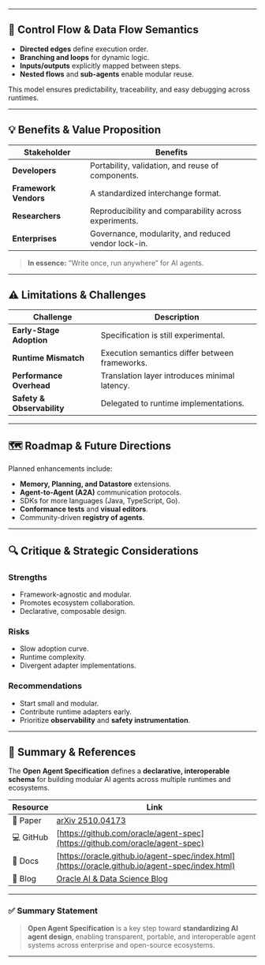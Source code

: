 
---

## 🔄 Control Flow & Data Flow Semantics

- **Directed edges** define execution order.
- **Branching and loops** for dynamic logic.
- **Inputs/outputs** explicitly mapped between steps.
- **Nested flows** and **sub-agents** enable modular reuse.

This model ensures predictability, traceability, and easy debugging across runtimes.

---

## 💡 Benefits & Value Proposition

| Stakeholder | Benefits |
|--------------|-----------|
| **Developers** | Portability, validation, and reuse of components. |
| **Framework Vendors** | A standardized interchange format. |
| **Researchers** | Reproducibility and comparability across experiments. |
| **Enterprises** | Governance, modularity, and reduced vendor lock-in. |

> **In essence:** “Write once, run anywhere” for AI agents.

---

## ⚠️ Limitations & Challenges

| Challenge | Description |
|------------|--------------|
| **Early-Stage Adoption** | Specification is still experimental. |
| **Runtime Mismatch** | Execution semantics differ between frameworks. |
| **Performance Overhead** | Translation layer introduces minimal latency. |
| **Safety & Observability** | Delegated to runtime implementations. |

---

## 🗺️ Roadmap & Future Directions

Planned enhancements include:
- **Memory, Planning, and Datastore** extensions.
- **Agent-to-Agent (A2A)** communication protocols.
- SDKs for more languages (Java, TypeScript, Go).
- **Conformance tests** and **visual editors**.
- Community-driven **registry of agents**.

---

## 🔍 Critique & Strategic Considerations

### Strengths
- Framework-agnostic and modular.
- Promotes ecosystem collaboration.
- Declarative, composable design.

### Risks
- Slow adoption curve.
- Runtime complexity.
- Divergent adapter implementations.

### Recommendations
- Start small and modular.
- Contribute runtime adapters early.
- Prioritize **observability** and **safety instrumentation**.

---

## 🧾 Summary & References

The **Open Agent Specification** defines a **declarative, interoperable schema** for building modular AI agents across multiple runtimes and ecosystems.

| Resource | Link |
|-----------|------|
| 📄 Paper | [arXiv 2510.04173](https://arxiv.org/abs/2510.04173) |
| 💻 GitHub | [https://github.com/oracle/agent-spec](https://github.com/oracle/agent-spec) |
| 📘 Docs | [https://oracle.github.io/agent-spec/index.html](https://oracle.github.io/agent-spec/index.html) |
| 📰 Blog | [Oracle AI & Data Science Blog](https://blogs.oracle.com/ai-and-datascience/post/introducing-open-agent-specification) |

---

### ✅ Summary Statement

> **Open Agent Specification** is a key step toward **standardizing AI agent design**, enabling transparent, portable, and interoperable agent systems across enterprise and open-source ecosystems.

---


